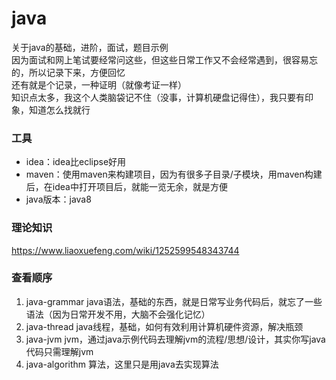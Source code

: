 # java  
关于java的基础，进阶，面试，题目示例   
因为面试和网上笔试要经常问这些，但这些日常工作又不会经常遇到，很容易忘的，所以记录下来，方便回忆   
还有就是个记录，一种证明（就像考证一样）   
知识点太多，我这个人类脑袋记不住（没事，计算机硬盘记得住），我只要有印象，知道怎么找就行      


### 工具
- idea：idea比eclipse好用  
- maven：使用maven来构建项目，因为有很多子目录/子模块，用maven构建后，在idea中打开项目后，就能一览无余，就是方便    
- java版本：java8


### 理论知识
https://www.liaoxuefeng.com/wiki/1252599548343744  

### 查看顺序
1. java-grammar     java语法，基础的东西，就是日常写业务代码后，就忘了一些语法（因为日常开发不用，大脑不会强化记忆）       
2. java-thread      java线程，基础，如何有效利用计算机硬件资源，解决瓶颈     
3. java-jvm         jvm，通过java示例代码去理解jvm的流程/思想/设计，其实你写java代码只需理解jvm    
4. java-algorithm   算法，这里只是用java去实现算法   






